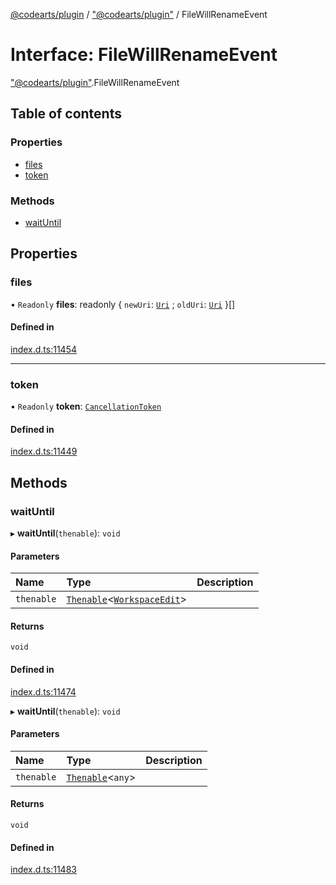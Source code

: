 [@codearts/plugin](../README.md) / ["@codearts/plugin"](../modules/_codearts_plugin_.md) / FileWillRenameEvent

# Interface: FileWillRenameEvent

["@codearts/plugin"](../modules/_codearts_plugin_.md).FileWillRenameEvent

## Table of contents

### Properties

- [files](codearts_plugin_.FileWillRenameEvent.md#files)
- [token](codearts_plugin_.FileWillRenameEvent.md#token)

### Methods

- [waitUntil](codearts_plugin_.FileWillRenameEvent.md#waituntil)

## Properties

### files

• `Readonly` **files**: readonly { `newUri`: [`Uri`](../classes/codearts_plugin_.Uri.md) ; `oldUri`: [`Uri`](../classes/codearts_plugin_.Uri.md)  }[]

#### Defined in

[index.d.ts:11454](https://github.com/huaweicloud/cloudide-plugin-api/blob/03c74e5/index.d.ts#L11454)

___

### token

• `Readonly` **token**: [`CancellationToken`](codearts_plugin_.CancellationToken.md)

#### Defined in

[index.d.ts:11449](https://github.com/huaweicloud/cloudide-plugin-api/blob/03c74e5/index.d.ts#L11449)

## Methods

### waitUntil

▸ **waitUntil**(`thenable`): `void`

#### Parameters

| Name | Type | Description |
| :------ | :------ | :------ |
| `thenable` | [`Thenable`](Thenable.md)<[`WorkspaceEdit`](../classes/codearts_plugin_.WorkspaceEdit.md)\> |  |

#### Returns

`void`

#### Defined in

[index.d.ts:11474](https://github.com/huaweicloud/cloudide-plugin-api/blob/03c74e5/index.d.ts#L11474)

▸ **waitUntil**(`thenable`): `void`

#### Parameters

| Name | Type | Description |
| :------ | :------ | :------ |
| `thenable` | [`Thenable`](Thenable.md)<`any`\> |  |

#### Returns

`void`

#### Defined in

[index.d.ts:11483](https://github.com/huaweicloud/cloudide-plugin-api/blob/03c74e5/index.d.ts#L11483)
